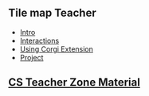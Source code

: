 ## Tile map Teacher

* [Intro](/courses/csintro/teacherzone/trimmed-notes/tilemap/intro)
* [Interactions](/courses/csintro/teacherzone/trimmed-notes/tilemap/interactions)
* [Using Corgi Extension](/courses/csintro/teacherzone/trimmed-notes/tilemap/extensions)
* [Project](/courses/csintro/teacherzone/trimmed-notes/tilemap/project)

## [CS Teacher Zone Material](/courses/csintro/teacherzone/trimmed-notes/teachers)